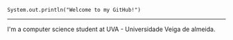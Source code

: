 

<code>System.out.println("Welcome to my GitHub!")</code>
<hr>

<p> I'm a computer science student at <a href"https://uva.br/">UVA - Universidade Veiga de almeida.</a></p>

